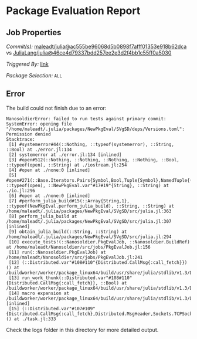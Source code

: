 # Package Evaluation Report

## Job Properties

*Commit(s):* [maleadt/julia@ac555be96068d5b0898f7afff01353e918b62dca](https://github.com/maleadt/julia/commit/ac555be96068d5b0898f7afff01353e918b62dca) vs [JuliaLang/julia@46ce4d79337bdd257ee2e3d2f4bb1c55ff0a5030](https://github.com/JuliaLang/julia/commit/46ce4d79337bdd257ee2e3d2f4bb1c55ff0a5030)

*Triggered By:* [link](https://github.com/maleadt/julia/commit/ac555be96068d5b0898f7afff01353e918b62dca#commitcomment-36279177)

*Package Selection:* `ALL`

## Error

The build could not finish due to an error:

```
NanosoldierError: failed to run tests against primary commit: SystemError: opening file "/home/maleadt/.julia/packages/NewPkgEval/SVgSD/deps/Versions.toml": Permission denied
Stacktrace:
 [1] #systemerror#44(::Nothing, ::typeof(systemerror), ::String, ::Bool) at ./error.jl:134
 [2] systemerror at ./error.jl:134 [inlined]
 [3] #open#512(::Nothing, ::Nothing, ::Nothing, ::Nothing, ::Bool, ::typeof(open), ::String) at ./iostream.jl:254
 [4] #open at ./none:0 [inlined]
 [5] #open#271(::Base.Iterators.Pairs{Symbol,Bool,Tuple{Symbol},NamedTuple{(:append,),Tuple{Bool}}}, ::typeof(open), ::NewPkgEval.var"#17#19"{String}, ::String) at ./io.jl:296
 [6] #open at ./none:0 [inlined]
 [7] #perform_julia_build#15(::Array{String,1}, ::typeof(NewPkgEval.perform_julia_build), ::String, ::String) at /home/maleadt/.julia/packages/NewPkgEval/SVgSD/src/julia.jl:363
 [8] perform_julia_build at /home/maleadt/.julia/packages/NewPkgEval/SVgSD/src/julia.jl:307 [inlined]
 [9] obtain_julia_build(::String, ::String) at /home/maleadt/.julia/packages/NewPkgEval/SVgSD/src/julia.jl:294
 [10] execute_tests!(::Nanosoldier.PkgEvalJob, ::Nanosoldier.BuildRef) at /home/maleadt/Nanosoldier/src/jobs/PkgEvalJob.jl:156
 [11] run(::Nanosoldier.PkgEvalJob) at /home/maleadt/Nanosoldier/src/jobs/PkgEvalJob.jl:241
 [12] (::Distributed.var"#108#110"{Distributed.CallMsg{:call_fetch}})() at /buildworker/worker/package_linux64/build/usr/share/julia/stdlib/v1.3/Distributed/src/process_messages.jl:294
 [13] run_work_thunk(::Distributed.var"#108#110"{Distributed.CallMsg{:call_fetch}}, ::Bool) at /buildworker/worker/package_linux64/build/usr/share/julia/stdlib/v1.3/Distributed/src/process_messages.jl:79
 [14] macro expansion at /buildworker/worker/package_linux64/build/usr/share/julia/stdlib/v1.3/Distributed/src/process_messages.jl:294 [inlined]
 [15] (::Distributed.var"#107#109"{Distributed.CallMsg{:call_fetch},Distributed.MsgHeader,Sockets.TCPSocket})() at ./task.jl:333
```

Check the logs folder in this directory for more detailed output.

